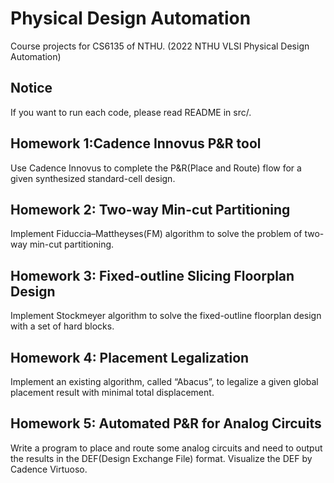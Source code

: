 # Physical Design Automation
Course projects for CS6135 of NTHU.
(2022 NTHU VLSI Physical Design Automation)

## Notice 
If you want to run each code, please read README in src/.

## Homework 1:Cadence Innovus P&R tool
Use Cadence Innovus to complete the P&R(Place and Route) flow for a given synthesized standard-cell design.

## Homework 2: Two-way Min-cut Partitioning
Implement Fiduccia–Mattheyses(FM) algorithm to solve the problem of two-way min-cut partitioning.

## Homework 3: Fixed-outline Slicing Floorplan Design
Implement Stockmeyer algorithm to solve the fixed-outline floorplan design with a set of hard blocks.

## Homework 4: Placement Legalization
Implement an existing algorithm, called “Abacus”, to legalize a given global placement result with minimal total displacement.

## Homework 5: Automated P&R for Analog Circuits
Write a program to place and route some analog circuits and need to output the results in the DEF(Design Exchange File) format. Visualize the DEF by Cadence Virtuoso.